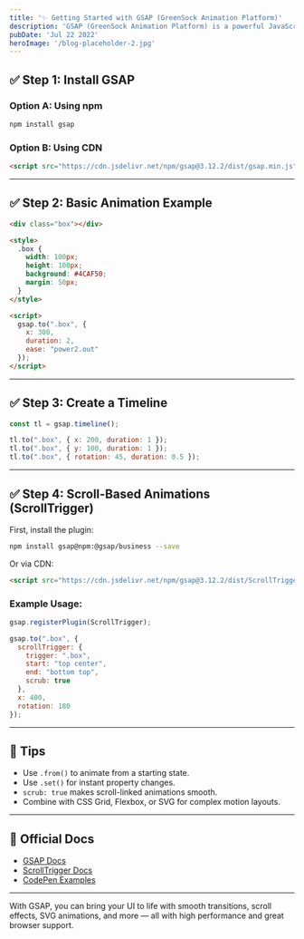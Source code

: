 ```yaml
---
title: '✨ Getting Started with GSAP (GreenSock Animation Platform)'
description: 'GSAP (GreenSock Animation Platform) is a powerful JavaScript library for creating high-performance, professional-grade animations on the web. This guide walks you through the basics of how to install and use GSAP in your project — with examples for timelines, scroll-based animations, and more.'
pubDate: 'Jul 22 2022'
heroImage: '/blog-placeholder-2.jpg'
---
```


## ✅ Step 1: Install GSAP

### Option A: Using npm

```bash
npm install gsap
```

### Option B: Using CDN

```html
<script src="https://cdn.jsdelivr.net/npm/gsap@3.12.2/dist/gsap.min.js"></script>
```

---

## ✅ Step 2: Basic Animation Example

```html
<div class="box"></div>

<style>
  .box {
    width: 100px;
    height: 100px;
    background: #4CAF50;
    margin: 50px;
  }
</style>

<script>
  gsap.to(".box", {
    x: 300,
    duration: 2,
    ease: "power2.out"
  });
</script>
```

---

## ✅ Step 3: Create a Timeline

```js
const tl = gsap.timeline();

tl.to(".box", { x: 200, duration: 1 });
tl.to(".box", { y: 100, duration: 1 });
tl.to(".box", { rotation: 45, duration: 0.5 });
```

---

## ✅ Step 4: Scroll-Based Animations (ScrollTrigger)

First, install the plugin:

```bash
npm install gsap@npm:@gsap/business --save
```

Or via CDN:

```html
<script src="https://cdn.jsdelivr.net/npm/gsap@3.12.2/dist/ScrollTrigger.min.js"></script>
```

### Example Usage:

```js
gsap.registerPlugin(ScrollTrigger);

gsap.to(".box", {
  scrollTrigger: {
    trigger: ".box",
    start: "top center",
    end: "bottom top",
    scrub: true
  },
  x: 400,
  rotation: 180
});
```

---

## 🧠 Tips

- Use `.from()` to animate from a starting state.
- Use `.set()` for instant property changes.
- `scrub: true` makes scroll-linked animations smooth.
- Combine with CSS Grid, Flexbox, or SVG for complex motion layouts.

---

## 🔗 Official Docs

- [GSAP Docs](https://gsap.com/docs/)
- [ScrollTrigger Docs](https://gsap.com/docs/v3/Plugins/ScrollTrigger/)
- [CodePen Examples](https://codepen.io/GreenSock)

---

With GSAP, you can bring your UI to life with smooth transitions, scroll effects, SVG animations, and more — all with high performance and great browser support.